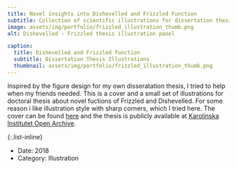```yaml
---
title: Novel insights into Dishevelled and Frizzled Function
subtitle: Collection of scientific illustrations for dissertation thesis
image: assets/img/portfolio/frizzled_illustration_thumb.png
alt: Dishevelled - Frizzled thesis illustration panel

caption:
  title: Dishevelled and Frizzled function
  subtitle: Dissertation Thesis Illustrations
  thumbnail: assets/img/portfolio/frizzled_illustration_thumb.png
---
```


Inspired by the figure design for my own disseratation thesis, I tried to help when my friends needed. This is a cover and a small set of illustrations for doctoral thesis about novel fuctions of Frizzled and Dishevelled. For some reason i like illustration style with sharp corners, which I tried here. The cover can be found [here]() and the thesis is publicly available at [Karolinska Institutet Open Archive](https://openarchive.ki.se/xmlui/bitstream/handle/10616/46465/Thesis_Jana_Valnohova%20FINAL.pdf?sequence=1&isAllowed=y).


{:.list-inline}
- Date: 2018
- Category: Illustration